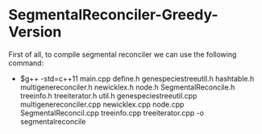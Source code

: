 # SegmentalReconciler-Greedy-Version

First of all, to compile segmental reconciler we can use the following command:

- $g++ -std=c++11 main.cpp define.h genespeciestreeutil.h hashtable.h multigenereconciler.h newicklex.h node.h SegmentalReconcile.h treeinfo.h treeiterator.h util.h genespeciestreeutil.cpp multigenereconciler.cpp newicklex.cpp node.cpp SegmentalReconcil.cpp treeinfo.cpp treeiterator.cpp  -o segmentalreconcile
